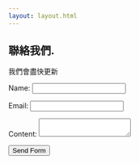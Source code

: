 ```yaml
---
layout: layout.html
---
```

## 聯絡我們.

<p>我們會盡快更新</p>
<style>
  #workemail {display: none;}
</style>
<form action="https://formsubmit.co/pcms0canteen@gmail.com" method="post">
  <p>
    <label>Name:
      <input type="text" name="name">
    </label>    
  </p>
  <p>
    <label for="email">Email:</label>
    <input type="email" id="email" name="email">    
    <input type="email" id="workemail" name="_honey">
  </p>
   <p>
    <label for="content">Content:</label>
    <textarea name="content" id="content"></textarea>
  </p>
  <input type="hidden" name="_next" value="https://demo-20200516.netlify.app/thanks">
  <input type="hidden" name="_captcha" value="false">
  <input type="submit" value="Send Form">
</form>
  
